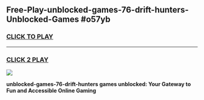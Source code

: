 
## Free-Play-unblocked-games-76-drift-hunters-Unblocked-Games #o57yb
<h3>
<a href="https://news.freeplayer.one?title=unblocked-games-76-drift-hunters&ref=8M">CLICK TO PLAY</a></h3>
<hr>

<h3>
<a href="https://news.freeplayer.one?title=unblocked-games-76-drift-hunters&ref=8M">CLICK 2 PLAY</a>
  
</h3>

<a href="https://news.freeplayer.one?title=unblocked-games-76-drift-hunters&ref=8M"><img src="https://clearcache.store/games.png"></a>


**unblocked-games-76-drift-hunters games unblocked: Your Gateway to Fun and Accessible Online Gaming**
